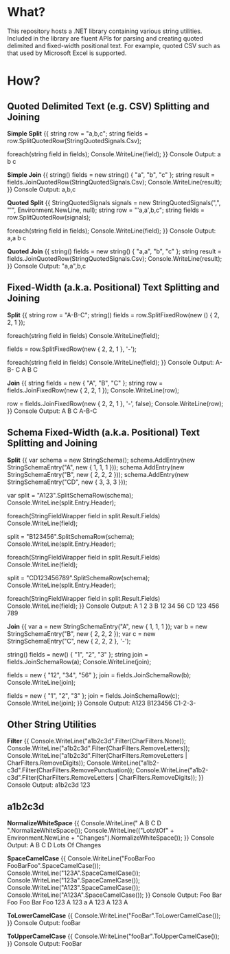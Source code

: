 # What?
This repository hosts a .NET library containing various string utilities. Included in the library are fluent APIs for parsing and creating quoted delimited and fixed-width positional text.  For example, quoted CSV such as that used by Microsoft Excel is supported.

# How?
## Quoted Delimited Text (e.g. CSV) Splitting and Joining
**Simple Split**
{{
string row = "a,b,c";
string[]() fields = row.SplitQuotedRow(StringQuotedSignals.Csv);

foreach(string field in fields);
    Console.WriteLine(field);
}}
Console Output:
a
b
c

**Simple Join**
{{
string[]()() fields = new string[]()() { "a", "b", "c" };
string result = fields.JoinQuotedRow(StringQuotedSignals.Csv);
Console.WriteLine(result);
}}
Console Output:
a,b,c

**Quoted Split**
{{
StringQuotedSignals signals = new StringQuotedSignals(",", "'", Environment.NewLine, null);
string row = "'a,a',b,c";
string[]() fields = row.SplitQuotedRow(signals);

foreach(string field in fields);
    Console.WriteLine(field);
}}
Console Output:
a,a
b
c

**Quoted Join**
{{
string[]()() fields = new string[]()() { "a,a", "b", "c" };
string result = fields.JoinQuotedRow(StringQuotedSignals.Csv);
Console.WriteLine(result);
}}
Console Output:
"a,a",b,c
## Fixed-Width (a.k.a. Positional) Text Splitting and Joining
**Split**
{{
string row = "A-B-C";
string[]()() fields = row.SplitFixedRow(new []()() { 2, 2, 1 });

foreach(string field in fields)
    Console.WriteLine(field);

fields = row.SplitFixedRow(new []() { 2, 2, 1 }, '-');

foreach(string field in fields)
    Console.WriteLine(field);
}}
Console Output:
A-
B-
C
A
B
C

**Join**
{{
string fields = new []() { "A", "B", "C" };
string row = fields.JoinFixedRow(new []() { 2, 2, 1 });
Console.WriteLine(row);

row = fields.JoinFixedRow(new []() { 2, 2, 1 }, '-', false);
Console.WriteLine(row);
}}
Console Output:
A B C
A-B-C
## Schema Fixed-Width (a.k.a. Positional) Text Splitting and Joining
**Split**
{{
var schema = new StringSchema();
schema.AddEntry(new StringSchemaEntry("A", new[]() { 1, 1, 1 }));
schema.AddEntry(new StringSchemaEntry("B", new[]() { 2, 2, 2 }));
schema.AddEntry(new StringSchemaEntry("CD", new[]() { 3, 3, 3 }));

var split = "A123".SplitSchemaRow(schema);
Console.WriteLine(split.Entry.Header);

foreach(StringFieldWrapper field in split.Result.Fields)
    Console.WriteLine(field);

split = "B123456".SplitSchemaRow(schema);
Console.WriteLine(split.Entry.Header);

foreach(StringFieldWrapper field in split.Result.Fields)
    Console.WriteLine(field);

split = "CD123456789".SplitSchemaRow(schema);
Console.WriteLine(split.Entry.Header);

foreach(StringFieldWrapper field in split.Result.Fields)
    Console.WriteLine(field);
}}
Console Output:
A
1
2
3
B
12
34
56
CD
123
456
789

**Join**
{{
var a = new StringSchemaEntry("A", new[]() { 1, 1, 1 });
var b = new StringSchemaEntry("B", new[]() { 2, 2, 2 });
var c = new StringSchemaEntry("C", new[]() { 2, 2, 2 }, '-');

string[]()() fields = new[]()() { "1", "2", "3" };
string join = fields.JoinSchemaRow(a);
Console.WriteLine(join);

fields = new[]() { "12", "34", "56" };
join = fields.JoinSchemaRow(b);
Console.WriteLine(join);

fields = new[]() { "1", "2", "3" };
join = fields.JoinSchemaRow(c);
Console.WriteLine(join);
}}
Console Output:
A123
B123456
C1-2-3-
## Other String Utilities
**Filter**
{{
Console.WriteLine("a1b2c3d".Filter(CharFilters.None));
Console.WriteLine("a1b2c3d".Filter(CharFilters.RemoveLetters));
Console.WriteLine("a1b2c3d".Filter(CharFilters.RemoveLetters | CharFilters.RemoveDigits));
Console.WriteLine("a1b2-c3d".Filter(CharFilters.RemovePunctuation));
Console.WriteLine("a1b2-c3d".Filter(CharFilters.RemoveLetters | CharFilters.RemoveDigits));
}}
Console Output:
a1b2c3d
123

a1b2c3d
-

**NormalizeWhiteSpace**
{{
Console.WriteLine(" A  B C   D   ".NormalizeWhiteSpace());
Console.WriteLine(("Lots\tOf" + Environment.NewLine + "Changes").NormalizeWhiteSpace());
}}
Console Output:
A B C D
Lots Of
Changes

**SpaceCamelCase**
{{
Console.WriteLine("FooBarFoo FooBarFoo".SpaceCamelCase());
Console.WriteLine("123A".SpaceCamelCase());
Console.WriteLine("123a".SpaceCamelCase());
Console.WriteLine("A123".SpaceCamelCase());
Console.WriteLine("A123A".SpaceCamelCase());
}}
Console Output:
Foo Bar Foo Foo Bar Foo
123 A
123 a
A 123
A 123 A

**ToLowerCamelCase**
{{
Console.WriteLine("FooBar".ToLowerCamelCase());
}}
Console Output:
fooBar

**ToUpperCamelCase**
{{
Console.WriteLine("fooBar".ToUpperCamelCase());
}}
Console Output:
FooBar
